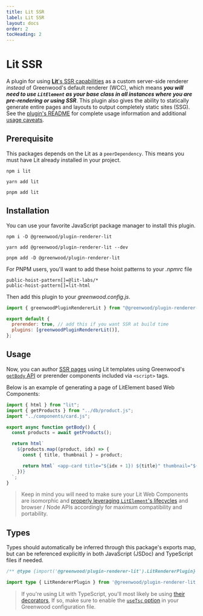 ```yaml
---
title: Lit SSR
label: Lit SSR
layout: docs
order: 2
tocHeading: 2
---
```


# Lit SSR

A plugin for using [**Lit**'s SSR capabilities](https://github.com/lit/lit/tree/main/packages/labs/ssr) as a custom server-side renderer _instead_ of Greenwood's default renderer (WCC), which means **_you will need to use `LitElement` as your base class in all instances where you are pre-rendering or using SSR_**. This plugin also gives the ability to statically generate entire pages and layouts to output completely static sites (SSG). See the [plugin's README](https://github.com/ProjectEvergreen/greenwood/tree/master/packages/plugin-renderer-lit) for complete usage information and additional [usage caveats](https://github.com/ProjectEvergreen/greenwood/tree/master/packages/plugin-renderer-lit#caveats).

## Prerequisite

This packages depends on the Lit as a `peerDependency`. This means you must have Lit already installed in your project.

<!-- prettier-ignore-start -->
<app-ctc-block variant="runners">

  ```shell
  npm i lit
  ```

  ```shell
  yarn add lit
  ```

  ```shell
  pnpm add lit
  ```

</app-ctc-block>

<!-- prettier-ignore-end -->

## Installation

You can use your favorite JavaScript package manager to install this plugin.

<!-- prettier-ignore-start -->
<app-ctc-block variant="runners">

  ```shell
  npm i -D @greenwood/plugin-renderer-lit
  ```

  ```shell
  yarn add @greenwood/plugin-renderer-lit --dev
  ```

  ```shell
  pnpm add -D @greenwood/plugin-renderer-lit
  ```

</app-ctc-block>

<!-- prettier-ignore-end -->

For PNPM users, you'll want to add these hoist patterns to your _.npmrc_ file

<!-- prettier-ignore-start -->

<app-ctc-block variant="snippet" heading=".npmrc">

  ```shell
  public-hoist-pattern[]=@lit-labs/*
  public-hoist-pattern[]=lit-html
  ```

</app-ctc-block>

<!-- prettier-ignore-end -->

Then add this plugin to your _greenwood.config.js_.

<!-- prettier-ignore-start -->

<app-ctc-block variant="snippet" heading="greenwood.config.js">

  ```js
  import { greenwoodPluginRendererLit } from "@greenwood/plugin-renderer-lit";

  export default {
    prerender: true, // add this if you want SSR at build time
    plugins: [greenwoodPluginRendererLit()],
  };
  ```

</app-ctc-block>

<!-- prettier-ignore-end -->

## Usage

Now, you can author [SSR pages](/docs/pages/server-rendering/) using Lit templates using Greenwood's [`getBody` API](https://www.greenwoodjs.io/docs/server-rendering/#usage) or prerender components included via `<script>` tags.

Below is an example of generating a page of LitElement based Web Components:

<!-- prettier-ignore-start -->

<app-ctc-block variant="snippet" heading="src/pages/products.js">

  ```js
  import { html } from "lit";
  import { getProducts } from "../db/product.js";
  import "../components/card.js";

  export async function getBody() {
    const products = await getProducts();

    return html`
      ${products.map((product, idx) => {
        const { title, thumbnail } = product;

        return html` <app-card title="${idx + 1}) ${title}" thumbnail="${thumbnail}"></app-card> `;
      })}
    `;
  }
  ```

</app-ctc-block>

<!-- prettier-ignore-end -->

> Keep in mind you will need to make sure your Lit Web Components are isomorphic and [properly leveraging `LitElement`'s lifecycles](https://github.com/lit/lit/tree/main/packages/labs/ssr#notes-and-limitations) and browser / Node APIs accordingly for maximum compatibility and portability.

## Types

Types should automatically be inferred through this package's exports map, but can be referenced explicitly in both JavaScript (JSDoc) and TypeScript files if needed.

<!-- prettier-ignore-start -->

<app-ctc-block variant="snippet">

  ```js
  /** @type {import('@greenwood/plugin-renderer-lit').LitRendererPlugin} */
  ```

</app-ctc-block>

<!-- prettier-ignore-end -->

<!-- prettier-ignore-start -->

<app-ctc-block variant="snippet">

  ```ts
  import type { LitRendererPlugin } from '@greenwood/plugin-renderer-lit';
  ```

</app-ctc-block>

<!-- prettier-ignore-end -->

> If you're using Lit with TypeScript, you'll most likely be using [their decorators](https://lit.dev/docs/components/decorators/#compiler-output-considerations), If so, make sure to enable the [`useTsc` option](/docs/reference/configuration/#use-typescript-compiler) in your Greenwood configuration file.
